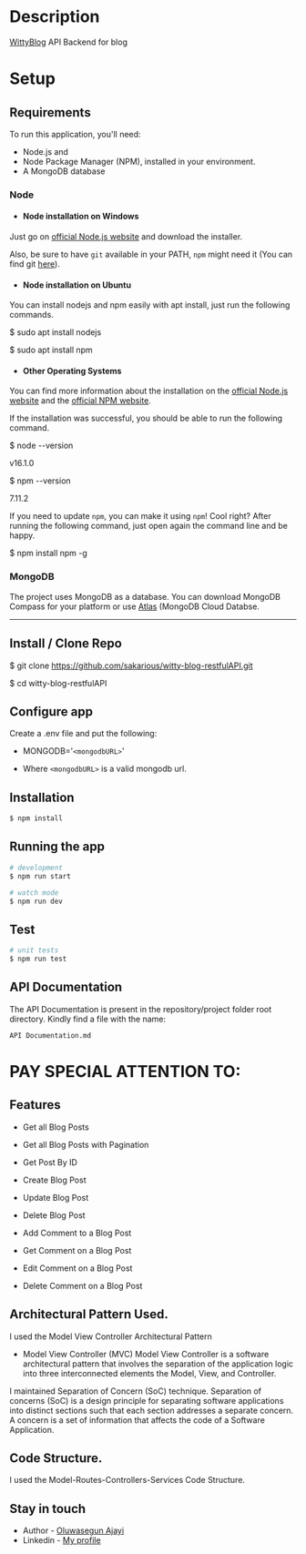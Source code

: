 # Description

[WittyBlog](https://github.com/sakarious/witty-blog-restfulAPI) API Backend for blog

# Setup

## Requirements

To run this application, you'll need:

- Node.js and
- Node Package Manager (NPM), installed in your environment.
- A MongoDB database

### Node

- #### Node installation on Windows

Just go on [official Node.js website](https://nodejs.org/) and download the installer.

Also, be sure to have `git` available in your PATH, `npm` might need it (You can find git [here](https://git-scm.com/)).

- #### Node installation on Ubuntu

You can install nodejs and npm easily with apt install, just run the following commands.

$ sudo apt install nodejs

$ sudo apt install npm

- #### Other Operating Systems

You can find more information about the installation on the [official Node.js website](https://nodejs.org/) and the [official NPM website](https://npmjs.org/).

If the installation was successful, you should be able to run the following command.

$ node --version

v16.1.0

$ npm --version

7.11.2

If you need to update `npm`, you can make it using `npm`! Cool right? After running the following command, just open again the command line and be happy.

$ npm install npm -g

### MongoDB

The project uses MongoDB as a database. You can download MongoDB Compass for your platform or use [Atlas](https://www.mongodb.com/cloud/atlas/signup) (MongoDB Cloud Databse.

---

## Install / Clone Repo

$ git clone https://github.com/sakarious/witty-blog-restfulAPI.git

$ cd witty-blog-restfulAPI

## Configure app

Create a .env file and put the following:

- MONGODB='`<mongodbURL>`'

- Where `<mongodbURL>` is a valid mongodb url.

## Installation

```bash
$ npm install
```

## Running the app

```bash
# development
$ npm run start

# watch mode
$ npm run dev
```

## Test

```bash
# unit tests
$ npm run test
```

## API Documentation

The API Documentation is present in the repository/project folder root directory. Kindly find a file with the name:

```
API Documentation.md
```

# PAY SPECIAL ATTENTION TO:

## Features

- Get all Blog Posts

- Get all Blog Posts with Pagination

- Get Post By ID

- Create Blog Post

- Update Blog Post

- Delete Blog Post

- Add Comment to a Blog Post

- Get Comment on a Blog Post

- Edit Comment on a Blog Post

- Delete Comment on a Blog Post

## Architectural Pattern Used.

I used the Model View Controller Architectural Pattern

- Model View Controller (MVC)
  Model View Controller is a software architectural pattern that involves the separation of the application logic into three interconnected elements the Model, View, and Controller.

I maintained Separation of Concern (SoC) technique. Separation of concerns (SoC) is a design principle for separating software applications into distinct sections such that each section addresses a separate concern. A concern is a set of information that affects the code of a Software Application.

## Code Structure.

I used the Model-Routes-Controllers-Services Code Structure.

## Stay in touch

- Author - [Oluwasegun Ajayi](https://github.com/sakarious)
- Linkedin - [My profile](https://www.linkedin.com/in/oluwasegun-ajayi-0b16b0186/)
